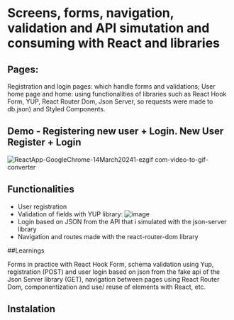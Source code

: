 
# Screens, forms, navigation, validation and API simutation and consuming with React and libraries

## Pages:
Registration and login pages: which handle forms and validations;
User home page and home: using functionalities of libraries such as React Hook Form, YUP, React Router Dom, Json Server, so requests were made to db.json) and Styled Components.

## Demo - Registering new user + Login. New User Register + Login
![ReactApp-GoogleChrome-14March20241-ezgif com-video-to-gif-converter](https://github.com/dig-ie/trilha-react-cadastro-login-userHome/assets/101150281/d88396ab-f830-4760-beed-806fc4df6878)

## Functionalities
- User registration
- Validation of fields with YUP library:
 ![image](https://github.com/dig-ie/trilha-react-cadastro-login-userHome/assets/101150281/76f990ba-77ab-4c09-bebe-8abcdbb32bda)
- Login based on JSON from the API that i simulated with the json-server library
- Navigation and routes made with the react-router-dom library

##Learnings

Forms in practice with React Hook Form, schema validation using Yup, registration (POST) and user login based on json from the fake api of the Json Server library (GET), navigation between pages using React Router Dom, componentization and use/ reuse of elements with React, etc.

## Instalation
